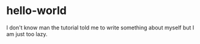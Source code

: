 # hello-world

I don't know man the tutorial told me to write something about myself
but I am just too lazy.
